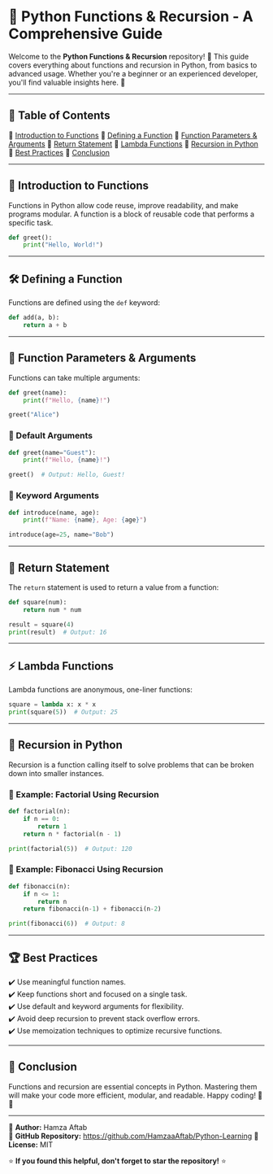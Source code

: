 # 🔄 Python Functions & Recursion - A Comprehensive Guide

Welcome to the **Python Functions & Recursion** repository! 🚀 This guide covers everything about functions and recursion in Python, from basics to advanced usage. Whether you're a beginner or an experienced developer, you'll find valuable insights here. 🎯

---

## 📌 Table of Contents
🔹 [Introduction to Functions](#-introduction-to-functions)
🔹 [Defining a Function](#-defining-a-function)
🔹 [Function Parameters & Arguments](#-function-parameters--arguments)
🔹 [Return Statement](#-return-statement)
🔹 [Lambda Functions](#-lambda-functions)
🔹 [Recursion in Python](#-recursion-in-python)
🔹 [Best Practices](#-best-practices)
🔹 [Conclusion](#-conclusion)

---

## 📜 Introduction to Functions
Functions in Python allow code reuse, improve readability, and make programs modular. A function is a block of reusable code that performs a specific task.

```python
def greet():
    print("Hello, World!")
```

---

## 🛠️ Defining a Function
Functions are defined using the `def` keyword:
```python
def add(a, b):
    return a + b
```

---

## 🔹 Function Parameters & Arguments
Functions can take multiple arguments:
```python
def greet(name):
    print(f"Hello, {name}!")

greet("Alice")
```

### 🔹 Default Arguments
```python
def greet(name="Guest"):
    print(f"Hello, {name}!")

greet()  # Output: Hello, Guest!
```

### 🔹 Keyword Arguments
```python
def introduce(name, age):
    print(f"Name: {name}, Age: {age}")

introduce(age=25, name="Bob")
```

---

## 🔄 Return Statement
The `return` statement is used to return a value from a function:
```python
def square(num):
    return num * num

result = square(4)
print(result)  # Output: 16
```

---

## ⚡ Lambda Functions
Lambda functions are anonymous, one-liner functions:
```python
square = lambda x: x * x
print(square(5))  # Output: 25
```

---

## 🔄 Recursion in Python
Recursion is a function calling itself to solve problems that can be broken down into smaller instances.

### 🔹 Example: Factorial Using Recursion
```python
def factorial(n):
    if n == 0:
        return 1
    return n * factorial(n - 1)

print(factorial(5))  # Output: 120
```

### 🔹 Example: Fibonacci Using Recursion
```python
def fibonacci(n):
    if n <= 1:
        return n
    return fibonacci(n-1) + fibonacci(n-2)

print(fibonacci(6))  # Output: 8
```

---

## 🏆 Best Practices
✔️ Use meaningful function names.  
✔️ Keep functions short and focused on a single task.  
✔️ Use default and keyword arguments for flexibility.  
✔️ Avoid deep recursion to prevent stack overflow errors.  
✔️ Use memoization techniques to optimize recursive functions.  

---

## 🎯 Conclusion
Functions and recursion are essential concepts in Python. Mastering them will make your code more efficient, modular, and readable. Happy coding! 🚀🔥

---

📌 **Author:** Hamza Aftab  
📌 **GitHub Repository:** https://github.com/HamzaaAftab/Python-Learning
📌 **License:** MIT  

⭐ **If you found this helpful, don't forget to star the repository!** ⭐